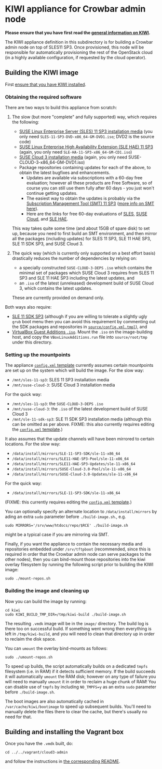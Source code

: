 # KIWI appliance for Crowbar admin node

**Please ensure that you have first read the
[general information on KIWI](../README.md).**

The KIWI appliance definition in this subdirectory is for building a
Crowbar admin node on top of SLES11 SP3.  Once provisioned, this node
will be responsible for automatically provisioning the rest of the
OpenStack cloud (in a highly available configuration, if requested by
the cloud operator).

## Building the KIWI image

First [ensure that you have KIWI installed](../README.md).

### Obtaining the required software

There are two ways to build this appliance from scratch:

1.  The slow (but more "complete" and fully supported) way, which requires the following:
    *   [SUSE Linux Enterprise Server (SLES) 11 SP3 installation media](https://download.suse.com/Download?buildid=Q_VbW21BiB4~) (you only need `SLES-11-SP3-DVD-x86_64-GM-DVD1.iso`; DVD2 is the source code)
    *   [SUSE Linux Enterprise High Availability Extension (SLE HAE) 11 SP3](https://download.suse.com/Download?buildid=x_3696pRI0w~) (again, you only need `SLE-HA-11-SP3-x86_64-GM-CD1.iso`)
    *   [SUSE Cloud 3 installation media](https://download.suse.com/Download?buildid=K3-lLTopFN4~) (again, you only need SUSE-CLOUD-3-x86_64-GM-DVD1.iso)
    *   Package repositories containing updates for each of the above, to obtain the latest bugfixes and enhancements.
        *   Updates are available via subscriptions with a 60-day free evaluation; however all these products are Free Software, so of course you can still use them fully after 60 days - you just won't continue getting updates.
        *   The easiest way to obtain the updates is probably via the [Subscription Management Tool (SMT) 11 SP3](https://download.suse.com/Download?buildid=l8FuDkiYOg0~) ([more info on SMT here](https://www.suse.com/solutions/tools/smt.html)).
        *   Here are the links for free 60-day evaluations of [SLES](https://www.suse.com/products/server/eval.html), [SUSE Cloud](https://www.suse.com/products/suse-cloud/), and [SLE HAE](https://www.suse.com/products/highavailability/eval.html).

    This way takes quite some time (and about 15GB of spare disk) to
    set up, because you need to first build an SMT environment, and
    then mirror all the packages (including updates) for SLES 11 SP3,
    SLE 11 HAE SP3, SLE 11 SDK SP3, and SUSE Cloud 3.

2.  The quick way (which is currently only supported on a best effort
    basis) drastically reduces the number of dependencies by relying
    on:

    *   a specially constructed `SUSE-CLOUD-3-DEPS` `.iso`
        which contains the minimal set of packages which SUSE Cloud
        3 requires from SLES 11 SP3 and SLE 11 HAE SP3 including the
        latest updates, and
    *   an `.iso` of the latest (unreleased) development build of
        SUSE Cloud 3, which contains the latest updates.

    These are currently provided on demand only.

Both ways also require:

*   [SLE 11 SDK SP3](https://download.suse.com/Download?buildid=fQKpDcAhPVY) (although
    if you are willing to tolerate a slightly ugly `grub` boot menu then you can avoid
    this requirement by commenting out the SDK packages and repositories in
    [`source/config.xml.tmpl`](source/config.xml.tmpl)), and
*   [VirtualBox Guest Additions `.iso`](http://download.virtualbox.org/virtualbox/).
    Mount the `.iso` on the image-building host, and copy the
    `VBoxLinuxAdditions.run` file into `source/root/tmp` under this
    directory.

### Setting up the mountpoints

The appliance [`config.xml` template](source/config.xml.tmpl)
currently assumes certain mountpoints are set up on the system which
will build the image.  For the slow way:

*   `/mnt/sles-11-sp3`: SLES 11 SP3 installation media
*   `/mnt/suse-cloud-3`: SUSE Cloud 3 installation media

For the quick way:

*   `/mnt/sles-11-sp3`: the `SUSE-CLOUD-3-DEPS` `.iso`
*   `/mnt/suse-cloud-3`: the `.iso` of the latest development build of SUSE Cloud 3
*   `/mnt/sle-11-sdk-sp3`: SLE 11 SDK SP3 installation media (although
    this can be omitted as per above.  FIXME: this also currently requires
    editing the [`config.xml` template](source/config.xml.tmpl).)

It also assumes that the update channels will have been mirrored to
certain locations.  For the slow way:

*   `/data/install/mirrors/SLE-11-SP3-SDK/sle-11-x86_64`
*   `/data/install/mirrors/SLE11-HAE-SP3-Pool/sle-11-x86_64`
*   `/data/install/mirrors/SLE11-HAE-SP3-Updates/sle-11-x86_64`
*   `/data/install/mirrors/SUSE-Cloud-3.0-Pool/sle-11-x86_64`
*   `/data/install/mirrors/SUSE-Cloud-3.0-Updates/sle-11-x86_64`

For the quick way:

*   `/data/install/mirrors/SLE-11-SP3-SDK/sle-11-x86_64`

(FIXME: this currently requires editing the
[`config.xml` template](source/config.xml.tmpl).)

You can optionally specify an alternate location to
`/data/install/mirrors` by ading an extra `sudo` parameter before
`./build-image.sh`., e.g.

    sudo MIRRORS='/srv/www/htdocs/repo/$RCE' ./build-image.sh

might be a typical case if you are mirroring via SMT.

Finally, if you want the appliance to contain the necessary media and
repositories embedded under `/srv/tftpboot` (recommended, since this
is required in order that the Crowbar admin node can serve packages to
the other nodes), then you can bind-mount those repositories into the
kiwi overlay filesystem by running the following script prior to
building the KIWI image:

    sudo ./mount-repos.sh

### Building the image and cleaning up

Now you can build the image by running:

    cd kiwi
    sudo KIWI_BUILD_TMP_DIR=/tmp/kiwi-build ./build-image.sh

The resulting `.vmdk` image will be in the `image/` directory.  The
build log is there too on successful build.  If something went wrong
then everything is left in `/tmp/kiwi-build`, and you will need to
clean that directory up in order to reclaim the disk space.

You can `umount` the overlay bind-mounts as follows:

    sudo ./umount-repos.sh

To speed up builds, the script automatically builds on a dedicated
`tmpfs` filesystem (i.e. in RAM) if it detects sufficient memory.  If
the build succeeds it will automatically `umount` the RAM disk;
however on any type of failure you will need to manually `umount` it
in order to reclaim a huge chunk of RAM!  You can disable use of
`tmpfs` by including `NO_TMPFS=y` as an extra `sudo` parameter before
`./build-image.sh`.

The boot images are also automatically cached in
`/var/cache/kiwi/bootimage` to speed up subsequent builds.  You'll
need to manually delete the files there to clear the cache, but
there's usually no need for that.

## Building and installing the Vagrant box

Once you have the `.vmdk` built, do:

    cd ../../vagrant/cloud3-admin

and follow the instructions in
[the corresponding README](../../vagrant/cloud3-admin/README.md).
